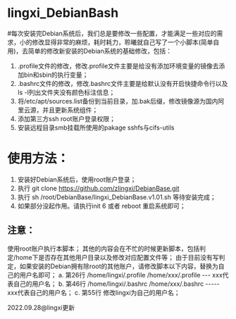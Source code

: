 # lingxi_DebianBash
#每次安装完Debian系统后，我们总是要修改一些配置，才能满足一些对应的需求，小的修改显得非常的麻烦，耗时耗力，聆曦就自己写了一个小脚本(简单自用)，去简单的修改新安装的Debian系统的基础修改，包括：

1. .profile文件的修改，修改.profile文件主要是给没有添加环境变量的镜像去添加bin和sbin的执行变量；
2. .bashrc文件的修改，修改.bashrc文件主要是给默认没有开启快捷命令行以及ls -l列出文件夹没有颜色标注信息；
3. 将/etc/apt/sources.list备份到当前目录，加.bak后缀，修改镜像源为国内阿里云源，并且更新系统组件；
4. 添加第三方ssh root账户登录权限；
5. 安装远程目录smb挂载所使用的pakage sshfs与cifs-utils

# 使用方法：
1. 安装好Debian系统后，使用root账户登录；
2. 执行 git clone https://github.com/zlingxi/DebianBase.git
3. 执行 sh /root/DebianBase/lingxi_DebianBase.v1.01.sh 等待安装完成；
4. 如果部分没起作用。请执行init 6 或者 reboot 重启系统即可；

## 注意：
使用root账户执行本脚本；
其他的内容会在不忙的时候更新脚本，包括判定/home下是否存在其他用户目录以及修改对应配置文件等；
由于目前没有写判定，如果安装的Debian拥有除root的其他账户，请修改脚本以下内容，替换为自己的用户名即可；
    a. 第26行 /home/lingxi/.profile /home/xxx/.profile --- xxx代表自己的用户名；
    b. 第46行 /home/lingxi/.bashrc /home/xxx/.bashrc ----- xxx代表自己的用户名；
    c. 第55行 修改lingxi为自己的用户名；


2022.09.28@lingxi更新









